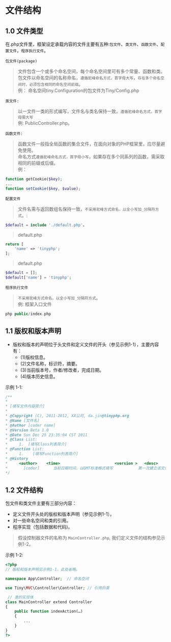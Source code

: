 文件结构
=======

1.0 文件类型
----

在.php文件里，框架设定承载内容的文件主要有五种:`包文件`、`类文件`、`函数文件`、`配置文件`，`程序执行文件`。

`包文件(package)`
> 文件包含一个或多个命名空间，每个命名空间里可有多个常量、函数和类。  
> 包文件以命名空间的名称命名，`遵循驼峰命名方式，首字母大写`，`存在多个命名空间时，必须包含相同的命名空间前缀`。  
> 例： 命名空间tiny.Configuration的包文件为Tiny/Config.php

`类文件:` 
> 以一文件一类的形式编写，文件名与类名保持一致，`遵循驼峰命名方式，首字母需大写`  
> 例: PublicController.php。

`函数文件:` 
 > 函数文件一般指全局函数的集合文件，在面向对象的PHP框架里，应尽量避免使用。  
 > 命名方式`遵循驼峰命名方式，首字母小写`，如果存在多个同系列的函数，需采取相同的前缀或后缀。   
> 例：  

```php
function getCookie($key);
...
function setCookie($key, $value);
```

`配置文件` 
> 文件名需与返回数组名保持一致，`不采用驼峰方式命名，以全小写加_分隔符方式`。:
```php
$default = include './default.php'。
```
 > default.php   
```php
return [
    'name' => 'tinyphp';
];
```
 > default.php   
```php
$default = [];
$default['name'] = 'tinyphp';
``` 

`程序执行文件`
> `不采用驼峰方式命名，以全小写加_分隔符方式`。   
> 例: 框架入口文件   
```php
php public/index.php
```

1.1 版权和版本声明
----
* 版权和版本的声明位于头文件和定义文件的开头（参见示例1-1），主要内容有：    
    * (1)版权信息。   
    * (2)文件名称，标识符，摘要。   
    * (3)当前版本号，作者/修改者，完成日期。   
    * (4)版本历史信息。   

示例 1-1:
```php
/**
*
* [填写文件内容简介]
* 
* @Copyright (C), 2011-2012, XX公司, da.jin@tinyphp.org
* @Name [文件名]
* @Author [coder name]
* @Version Beta 1.0
* @Date Sun Dec 25 23:35:04 CST 2011
* @Class List:
*     1.  [填写Class列表简介]
* @Function List:
*     1.    [填写Function列表简介]
* @History
*     <author>    <time>                        <version >   <desc>
*       [coder]      当前日期时间，以GMT标准格式填写           第一次建立该文件
*/
```
 

 

1.2 文件结构
----

包文件和类文件主要有三部分内容：
* 定义文件开头处的版权和版本声明（参见示例1-1）。   
* 对一些命名空间和类的引用。   
* 程序实现（包括数据和代码)。  

> 假设控制器文件的名称为 `MainController.php`, 我们定义文件的结构参见示例1-2。    

示例 1-2:
```php
<?php
// 版权和版本声明见示例1-1，此处省略。

namespace App\Controller;  // 命名空间

use Tiny\MVC\Controller\Controller; // 引用的类

 // 类的实现体
class MainController extend Controller
{
    public function indexAction(…)
    {
        ... 
    }
}
?>
```
